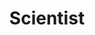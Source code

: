 ---
name: Nina Sharp
title: Scientist
description: Macaroon oat cake chocolate icing biscuit fruitcake. Breadbaskets for the win!
socialmedia:
  wechat: '#'
  snapchat : '#'
  linkedin: '#'
image: http://placehold.it/750x450  
---  